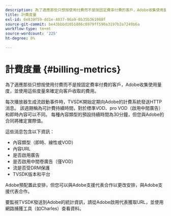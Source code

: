 ```yaml
---
description: 為了適應那些只想按使用付費而不是按固定費率付費的客戶，Adobe收集使用量度，並使用這些度量來確定向客戶收取的費用。
title: 計費度量
exl-id: 6e839f59-dd1e-4037-96a9-8b35b361988f
source-git-commit: be43bbbd1051886c8979ff590a3197b2a7249b6a
workflow-type: tm+mt
source-wordcount: '225'
ht-degree: 0%

---
```


# 計費度量 {#billing-metrics}

為了適應那些只想按使用付費而不是按固定費率付費的客戶，Adobe收集使用量度，並使用這些度量來確定向客戶收取的費用。

每次播放器生成流啟動事件時，TVSDK開始定期向Adobe的計費系統發送HTTP消息。 該週期稱為可計費持續時間，對於標準VOD、pro VOD（啟用中間廣告）和即時內容可以不同。 每種內容類型的預設持續時間為30分鐘，但您與Adobe的合同將確定實際值。

這些消息包含以下資訊：

* 內容類型（即時、線性或VOD）
* 內容URL
* 是否啟用廣告
* 是否啟用中間卷廣告（僅VOD）
* 流是否受DRM保護
* TVSDK版本和平台

Adobe預配置此安排，但您可以與Adobe支援代表合作以更改安排，與Adobe支援代表合作。

要監視TVSDK發送到Adobe的統計資訊，請從Adobe啟用代表獲取URL，並使用網路捕獲工具（如Charles）查看資料。

